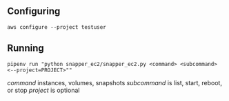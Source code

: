 ## Configuring

`aws configure --project testuser`

## Running

`pipenv run "python snapper_ec2/snapper_ec2.py <command> <subcommand> <--project=PROJECT>""`

*command* instances, volumes, snapshots
*subcommand* is list, start, reboot, or stop
*project* is optional
